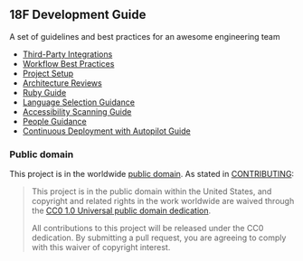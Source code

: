 ## 18F Development Guide

A set of guidelines and best practices for an awesome engineering team

* [Third-Party Integrations](/integrations)
* [Workflow Best Practices](/workflow)
* [Project Setup](/project_setup)
* [Architecture Reviews](/architecture_reviews)
* [Ruby Guide](/ruby)
* [Language Selection Guidance](/language_selection)
* [Accessibility Scanning Guide](/accessibility_scanning)
* [People Guidance](/people)
* [Continuous Deployment with Autopilot Guide](/continuous_deployment)

### Public domain

This project is in the worldwide [public domain](LICENSE.md). As stated in
[CONTRIBUTING](CONTRIBUTING.md):

> This project is in the public domain within the United States, and copyright
> and related rights in the work worldwide are waived through the [CC0 1.0
> Universal public domain
> dedication](https://creativecommons.org/publicdomain/zero/1.0/).
>
> All contributions to this project will be released under the CC0
>dedication. By submitting a pull request, you are agreeing to comply
>with this waiver of copyright interest.
